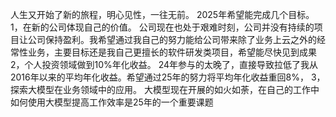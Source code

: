 人生又开始了新的旅程，明心见性，一往无前。
2025年希望能完成几个目标。
1，在新的公司体现自己的价值。
       公司现在也处于艰难时刻，公司并没有持续的项目让公司保持盈利。我希望通过我自己的努力能给公司带来除了业务上云之外的经常性业务，主要目标还是我自己更擅长的软件研发类项目，希望能尽快见到成果
2，个人投资领域做到10%年化收益。
       24年参与的太晚了，直接导致拉低了我从2016年以来的平均年化收益。希望通过25年的努力将平均年化收益重回8%，
3，探索大模型在业务领域中的应用。
       大模型现在开展的如火如荼，在自己的工作中如何使用大模型提高工作效率是25年的一个重要课题